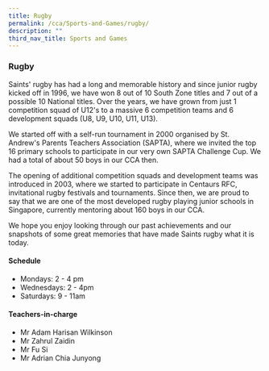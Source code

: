 ```yaml
---
title: Rugby
permalink: /cca/Sports-and-Games/rugby/
description: ""
third_nav_title: Sports and Games
---
```

### Rugby

Saints' rugby has had a long and memorable history and since junior rugby kicked off in 1996, we have won 8 out of 10 South Zone titles and 7 out of a possible 10 National titles. Over the years, we have grown from just 1 competition squad of U12's to a massive 6 competition teams and 6 development squads (U8, U9, U10, U11, U13).

We started off with a self-run tournament in 2000 organised by St. Andrew's Parents Teachers Association (SAPTA), where we invited the top 16 primary schools to participate in our very own SAPTA Challenge Cup. We had a total of about 50 boys in our CCA then.

The opening of additional competition squads and development teams was introduced in 2003, where we started to participate in Centaurs RFC, invitational rugby festivals and tournaments. Since then, we are proud to say that we are one of the most developed rugby playing junior schools in Singapore, currently mentoring about 160 boys in our CCA.

We hope you enjoy looking through our past achievements and our snapshots of some great memories that have made Saints rugby what it is today.

#### Schedule

*   Mondays: 2 - 4 pm
*   Wednesdays: 2 - 4pm
*   Saturdays: 9 - 11am

#### Teachers-in-charge

*  Mr Adam Harisan Wilkinson
*  Mr Zahrul Zaidin
*   Mr Fu Si 
*   Mr Adrian Chia Junyong